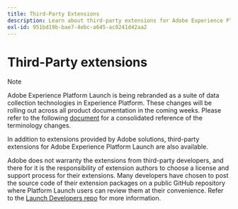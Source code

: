 ```yaml
---
title: Third-Party Extensions
description: Learn about third-party extensions for Adobe Experience Platform Launch.
exl-id: 951bd19b-bae7-4ebc-a645-ac0241d42aa2
---
```

# Third-Party extensions

>[!NOTE]
>
>Adobe Experience Platform Launch is being rebranded as a suite of data collection technologies in Experience Platform. These changes will be rolling out across all product documentation in the coming weeks. Please refer to the following [document](../launch-term-updates.md) for a consolidated reference of the terminology changes.

In addition to extensions provided by Adobe solutions, third-party extensions for Adobe Experience Platform Launch are also available.

Adobe does not warranty the extensions from third-party developers, and there for it is the responsibility of extension authors to choose a license and support process for their extensions. Many developers have chosen to post the source code of their extension packages on a public GitHub repository where Platform Launch users can review them at their convenience. Refer to the [Launch Developers repo](https://github.com/Launch-Developers) for more information.
